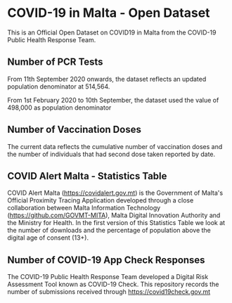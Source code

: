 # COVID-19 in Malta - Open Dataset

This is an Official Open Dataset on COVID19 in Malta from the COVID-19 Public Health Response Team.

## Number of PCR Tests

From 11th September 2020 onwards, the dataset reflects an updated population denominator at 514,564.

From 1st February 2020 to 10th September, the dataset used the value of 498,000 as population denominator

## Number of Vaccination Doses

The current data reflects the cumulative number of vaccination doses and the number of individuals that had second dose taken reported by date.

## COVID Alert Malta - Statistics Table

COVID Alert Malta (https://covidalert.gov.mt) is the Government of Malta's Official Proximity Tracing Application developed through a close collaboration between Malta Information Technology (https://github.com/GOVMT-MITA), Malta Digital Innovation Authority and the Ministry for Health. In the first version of this Statistics Table we look at the number of downloads and the percentage of population above the digital age of consent (13+).

## Number of COVID-19 App Check Responses

The COVID-19 Public Health Response Team developed a Digital Risk Assessment Tool known as COVID-19 Check. This repository records the number of submissions received through https://covid19check.gov.mt


